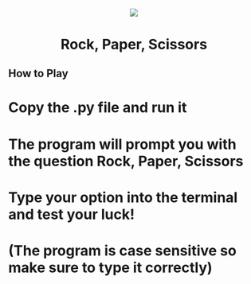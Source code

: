 <h4 align="center">
<div class="HeaderSticker">
<img src="https://media.giphy.com/media/gZ5jPakg02sujkkkg5/giphy.gif">
</div>
<h1 align="center"> Rock, Paper, Scissors </h1>
</h4>

## How to Play
# Copy the .py file and run it
# The program will prompt you with the question Rock, Paper, Scissors
# Type your option into the terminal and test your luck!
# (The program is case sensitive so make sure to type it correctly)